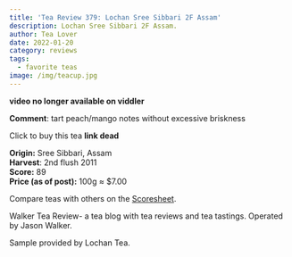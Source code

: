 ```yaml
---
title: 'Tea Review 379: Lochan Sree Sibbari 2F Assam'
description: Lochan Sree Sibbari 2F Assam.
author: Tea Lover
date: 2022-01-20
category: reviews
tags:
  - favorite teas
image: /img/teacup.jpg
---
```


**video no longer available on viddler**

**Comment**: tart peach/mango notes without excessive briskness

Click to buy this tea **link dead**

**Origin:** Sree Sibbari, Assam  
**Harvest**: 2nd flush 2011  
**Score:** 89  
**Price (as of post):** 100g ≈ $7.00

Compare teas with others on the [Scoresheet](https://web.archive.org/web/20200929175722/http://walkerteareview.com//?page_id=6).

Walker Tea Review- a tea blog with tea reviews and tea tastings. Operated by Jason Walker.

Sample provided by Lochan Tea.
